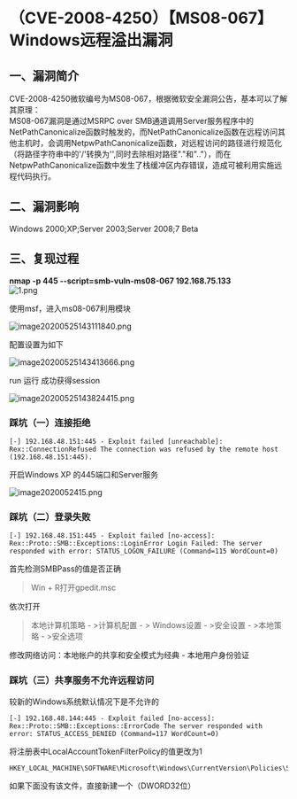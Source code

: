 （CVE-2008-4250）【MS08-067】Windows远程溢出漏洞
================================================

一、漏洞简介
------------

CVE-2008-4250微软编号为MS08-067，根据微软安全漏洞公告，基本可以了解其原理：\
MS08-067漏洞是通过MSRPC over
SMB通道调用Server服务程序中的NetPathCanonicalize函数时触发的，而NetPathCanonicalize函数在远程访问其他主机时，会调用NetpwPathCanonicalize函数，对远程访问的路径进行规范化（将路径字符串中的\'/\'转换为\'\',同时去除相对路径\".\"和\"..\"），而在NetpwPathCanonicalize函数中发生了栈缓冲区内存错误，造成可被利用实施远程代码执行。

二、漏洞影响
------------

Windows 2000;XP;Server 2003;Server 2008;7 Beta

三、复现过程
------------

**nmap -p 445 \--script=smb-vuln-ms08-067 192.168.75.133**\
![1.png](/Users/aresx/Documents/VulWiki/.resource/(CVE-2008-4250)【MS08-067】Windows远程溢出漏洞/media/rId24.png)

使用msf，进入ms08-067利用模块

![image20200525143111840.png](/Users/aresx/Documents/VulWiki/.resource/(CVE-2008-4250)【MS08-067】Windows远程溢出漏洞/media/rId25.png)

配置设置为如下

![image20200525143413666.png](/Users/aresx/Documents/VulWiki/.resource/(CVE-2008-4250)【MS08-067】Windows远程溢出漏洞/media/rId26.png)

run 运行 成功获得session

![image20200525143824415.png](/Users/aresx/Documents/VulWiki/.resource/(CVE-2008-4250)【MS08-067】Windows远程溢出漏洞/media/rId27.png)

### 踩坑（一）连接拒绝

    [-] 192.168.48.151:445 - Exploit failed [unreachable]: Rex::ConnectionRefused The connection was refused by the remote host (192.168.48.151:445).

开启Windows XP 的445端口和Server服务

![image2020052415.png](/Users/aresx/Documents/VulWiki/.resource/(CVE-2008-4250)【MS08-067】Windows远程溢出漏洞/media/rId29.png)

### 踩坑（二）登录失败

    [-] 192.168.48.151:445 - Exploit failed [no-access]: Rex::Proto::SMB::Exceptions::LoginError Login Failed: The server responded with error: STATUS_LOGON_FAILURE (Command=115 WordCount=0)

首先检测SMBPass的值是否正确

> Win + R打开gpedit.msc

依次打开

> 本地计算机策略 - \>计算机配置 - \> Windows设置 - \>安全设置 -
> \>本地策略 - \>安全选项

修改网络访问：本地帐户的共享和安全模式为经典 - 本地用户身份验证

### 踩坑（三）共享服务不允许远程访问

较新的Windows系统默认情况下是不允许的

    [-] 192.168.48.144:445 - Exploit failed [no-access]: Rex::Proto::SMB::Exceptions::ErrorCode The server responded with error: STATUS_ACCESS_DENIED (Command=117 WordCount=0)

将注册表中LocalAccountTokenFilterPolicy的值更改为1

    HKEY_LOCAL_MACHINE\SOFTWARE\Microsoft\Windows\CurrentVersion\Policies\System

如果下面没有该文件，直接新建一个（DWORD32位）
